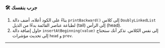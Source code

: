 ### 🛠️ جرب بنفسك
1.  بناءً على الكود أعلاه، أضف دالة `printBackward()` إلى كلاس `DoublyLinkedList` لطباعة عناصر القائمة بدءًا من الذيل (tail) إلى الرأس (head).
2.  حاول إضافة دالة `insertAtBeginning(value)` إلى نفس الكلاس. تذكر أنك ستحتاج إلى تحديث مؤشرات `head` و `prev`.

---
